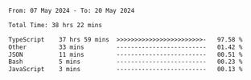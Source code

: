 
<!--START_SECTION:waka-->

```txt
From: 07 May 2024 - To: 20 May 2024

Total Time: 38 hrs 22 mins

TypeScript    37 hrs 59 mins  >>>>>>>>>>>>>>>>>>>>>>>>-   97.58 %
Other         33 mins         -------------------------   01.42 %
JSON          11 mins         -------------------------   00.51 %
Bash          5 mins          -------------------------   00.23 %
JavaScript    3 mins          -------------------------   00.13 %
```

<!--END_SECTION:waka-->

<!--

### Hi there 👋
**Iam-cesar/Iam-cesar** is a ✨ _special_ ✨ repository because its `README.md` (this file) appears on your GitHub profile.

Here are some ideas to get you started:

- 🔭 I’m currently working on ...
- 🌱 I’m currently learning ...
- 👯 I’m looking to collaborate on ...
- 🤔 I’m looking for help with ...
- 💬 Ask me about ...
- 📫 How to reach me: ...
- 😄 Pronouns: ...
- ⚡ Fun fact: ...
-->
